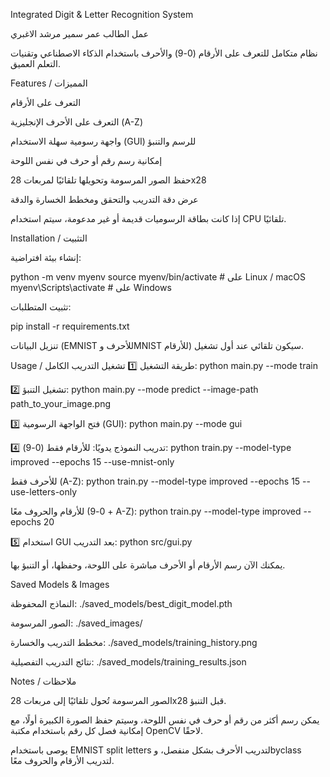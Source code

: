 Integrated Digit & Letter Recognition System

عمل الطالب 
عمر سمير مرشد الاغبري

نظام متكامل للتعرف على الأرقام (0-9) والأحرف باستخدام الذكاء الاصطناعي وتقنيات التعلم العميق.

Features / المميزات

التعرف على الأرقام   

التعرف على الأحرف الإنجليزية (A-Z)

واجهة رسومية سهلة الاستخدام (GUI) للرسم والتنبؤ

إمكانية رسم رقم أو حرف في نفس اللوحة

حفظ الصور المرسومة وتحويلها تلقائيًا لمربعات 28x28

عرض دقة التدريب والتحقق ومخطط الخسارة والدقة


 إذا كانت بطاقة الرسوميات قديمة أو غير مدعومة، سيتم استخدام CPU تلقائيًا.

Installation / التثبيت

إنشاء بيئة افتراضية:

python -m venv myenv
source myenv/bin/activate   # على Linux / macOS
myenv\Scripts\activate      # على Windows


تثبيت المتطلبات:

pip install -r requirements.txt


تنزيل البيانات (EMNIST للأحرف وMNIST للأرقام) سيكون تلقائي عند أول تشغيل.

Usage / طريقة التشغيل
1️⃣ تشغيل التدريب الكامل:
python main.py --mode train

2️⃣ تشغيل التنبؤ:
python main.py --mode predict --image-path path_to_your_image.png

3️⃣ فتح الواجهة الرسومية (GUI):
python main.py --mode gui

4️⃣ تدريب النموذج يدويًا:
للأرقام فقط (0-9):
python train.py --model-type improved --epochs 15 --use-mnist-only

للأحرف فقط (A-Z):
python train.py --model-type improved --epochs 15 --use-letters-only

للأرقام والحروف معًا (0-9 + A-Z):
python train.py --model-type improved --epochs 20

5️⃣ استخدام GUI بعد التدريب:
python src/gui.py


يمكنك الآن رسم الأرقام أو الأحرف مباشرة على اللوحة، وحفظها، أو التنبؤ بها.

Saved Models & Images

النماذج المحفوظة: ./saved_models/best_digit_model.pth

الصور المرسومة: ./saved_images/

مخطط التدريب والخسارة: ./saved_models/training_history.png

نتائج التدريب التفصيلية: ./saved_models/training_results.json

Notes / ملاحظات

الصور المرسومة تُحول تلقائيًا إلى مربعات 28x28 قبل التنبؤ.

يمكن رسم أكثر من رقم أو حرف في نفس اللوحة، وسيتم حفظ الصورة الكبيرة أولًا، مع إمكانية فصل كل رقم باستخدام مكتبة OpenCV لاحقًا.

يوصى باستخدام EMNIST split letters لتدريب الأحرف بشكل منفصل، وbyclass لتدريب الأرقام والحروف معًا.